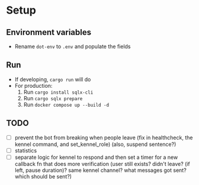 # Setup

## Environment variables
- Rename `dot-env` to `.env` and populate the fields

## Run
- If developing, `cargo run` will do
- For production: 
    1. Run `cargo install sqlx-cli`
    2. Run `cargo sqlx prepare`
    3. Run `docker compose up --build -d`

## TODO
- [ ] prevent the bot from breaking when people leave (fix in healthcheck, the kennel command, and set_kennel_role) (also, suspend sentence?)
- [ ] statistics
- [ ] separate logic for kennel to respond and then set a timer for a new callback fn that does more verification (user still exists? didn't leave? (if left, pause duration)? same kennel channel? what messages got sent? which should be sent?)
